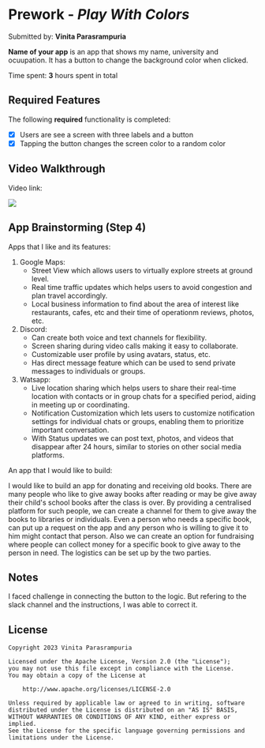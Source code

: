 # Prework - *Play With Colors*

Submitted by: **Vinita Parasrampuria**

**Name of your app** is an app that shows my name, university and ocuupation. It has a button to change the background color when clicked.

Time spent: **3** hours spent in total

## Required Features

The following **required** functionality is completed:

- [X] Users are see a screen with three labels and a button
- [X] Tapping the button changes the screen color to a random color
 
## Video Walkthrough

Video link:

<div>
    <a href="https://www.loom.com/share/c7b8ce846e6c4e3faed74bca7de71234">
    </a>
    <a href="https://www.loom.com/share/c7b8ce846e6c4e3faed74bca7de71234">
      <img style="max-width:300px;" src="https://cdn.loom.com/sessions/thumbnails/c7b8ce846e6c4e3faed74bca7de71234-with-play.gif">
    </a>
  </div>

## App Brainstorming (Step 4)

Apps that I like and its features:
1. Google Maps:
   - Street View which allows users to virtually explore streets at ground level.
   - Real time traffic updates which helps users to avoid congestion and plan travel accordingly.
   - Local business information to find about the area of interest like restaurants, cafes, etc and their time of operationm reviews, photos, etc.
2. Discord:
   - Can create both voice and text channels for flexibility.
   - Screen sharing during video calls making it easy to collaborate.
   - Customizable user profile by using avatars, status, etc.
   - Has direct message feature which can be used to send private messages to individuals or groups.
3. Watsapp:
   - Live location sharing which helps users to share their real-time location with contacts or in group chats for a specified period, aiding in meeting up or coordinating.
   - Notification Customization which lets users to customize notification settings for individual chats or groups, enabling them to prioritize important conversation.
   - With Status updates we can post text, photos, and videos that disappear after 24 hours, similar to stories on other social media platforms.
  
An app that I would like to build:

I would like to build an app for donating and receiving old books. There are many people who like to give away books after reading or may be give away their child's school books after the class is over. By providing a centralised platform for such people, we can create a channel for them to give away the books to libraries or individuals. Even a person who needs a specific book, can put up a request on the app and any person who is willing to give it to him might contact that person. Also we can create an option for fundraising where people can collect money for a specific book to give away to the person in need. The logistics can be set up by the two parties.

## Notes

I faced challenge in connecting the button to the logic. But refering to the slack channel and the instructions, I was able to correct it.

## License

    Copyright 2023 Vinita Parasrampuria

    Licensed under the Apache License, Version 2.0 (the "License");
    you may not use this file except in compliance with the License.
    You may obtain a copy of the License at

        http://www.apache.org/licenses/LICENSE-2.0

    Unless required by applicable law or agreed to in writing, software
    distributed under the License is distributed on an "AS IS" BASIS,
    WITHOUT WARRANTIES OR CONDITIONS OF ANY KIND, either express or implied.
    See the License for the specific language governing permissions and
    limitations under the License.
